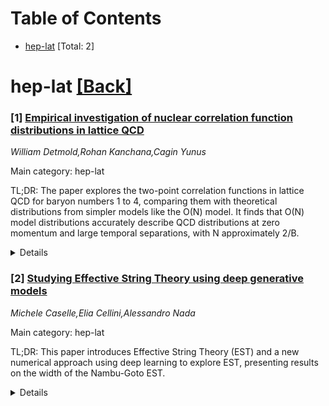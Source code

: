 <div id=toc></div>

# Table of Contents

- [hep-lat](#hep-lat) [Total: 2]


<div id='hep-lat'></div>

# hep-lat [[Back]](#toc)

### [1] [Empirical investigation of nuclear correlation function distributions in lattice QCD](https://arxiv.org/abs/2508.20378)
*William Detmold,Rohan Kanchana,Cagin Yunus*

Main category: hep-lat

TL;DR: The paper explores the two-point correlation functions in lattice QCD for baryon numbers 1 to 4, comparing them with theoretical distributions from simpler models like the O(N) model. It finds that O(N) model distributions accurately describe QCD distributions at zero momentum and large temporal separations, with N approximately 2/B.


<details>
  <summary>Details</summary>
Motivation: The motivation is to understand the behavior of two-point correlation functions in QCD, a more complex theory, by drawing parallels with known results from simpler theories such as scalar field theory and the O(N) model, where asymptotic expressions for correlation function distributions have been established.

Method: The method involves using importance-sampling Monte-Carlo techniques to generate empirical distributions of two-point correlation functions for various baryon numbers on a lattice. These empirical QCD distributions are then compared against the theoretical distributions from the O(N) model using statistical tests.

Result: The result is that the O(N) model distributions match well with the empirical QCD distributions over a broad range of temporal separations, particularly when the baryon number B is considered, with N being roughly 2/B. This agreement holds true for zero-momentum conditions and large temporal separations.

Conclusion: The conclusion is that the O(N) model, with N approximately 2/B, provides a good approximation for the two-point correlation functions in QCD, which can be used to predict the behavior of these functions at large temporal separations.

Abstract: Two-point correlation functions of systems with baryon number $B \in
\{1,2,3,4\}$ are investigated using lattice Quantum Chromodynamics (QCD). In
particular, the empirical distributions of importance-sampling Monte-Carlo
samples of these correlation functions are examined as a function of the
spacetime separation between the two points and the baryon number. While the
exact forms of these distributions are not known for QCD, recent work has
determined asymptotic expressions for analogous correlation function
distributions in simpler theories such as scalar field theory and the
disordered phase of the $O(N)$ model. The theoretical O(N) model distributions
are found to provide an accurate description of the empirical QCD distributions
at zero momentum over a wide range of temporal separations for each baryon
number when assessed with a range of different statistical tests. In
particular, the behaviour of the baryon number $B$ QCD correlation function at
large temporal separation is well-reproduced by the $O(N \sim 2/B)$ model
distribution.

</details>


### [2] [Studying Effective String Theory using deep generative models](https://arxiv.org/abs/2508.20610)
*Michele Caselle,Elia Cellini,Alessandro Nada*

Main category: hep-lat

TL;DR: This paper introduces Effective String Theory (EST) and a new numerical approach using deep learning to explore EST, presenting results on the width of the Nambu-Goto EST.


<details>
  <summary>Details</summary>
Motivation: The motivation is to address the complexity of certain problems in EST, such as determining the flux tube width, which cannot be solved analytically, by introducing a novel numerical method based on deep learning.

Method: The authors use a numerical approach that employs deep learning techniques, specifically generative algorithms, to explore Effective String Theory and calculate the width of the confining flux tube described by the Nambu-Goto action.

Result: The result is the determination of the width of the Nambu-Goto EST flux tube through the application of the proposed deep learning-based numerical method.

Conclusion: The conclusion is that deep learning can be a viable tool for numerically exploring Effective String Theory, allowing for the calculation of properties like the flux tube width, which are otherwise difficult to determine analytically.

Abstract: Effective String Theory (EST) offers a robust non-perturbative framework for
describing confinement in Yang-Mills theory by treating the confining flux tube
between a static quark-antiquark pair as a thin, vibrating string. While EST
calculations are typically carried out using zeta-function regularization,
certain problems-such as determining the flux tube width-are too complex to
solve analytically. However, recent studies have demonstrated that EST can be
explored numerically by employing deep learning techniques based on generative
algorithms. In this work, we provide a brief introduction to EST and this novel
numerical approach. Finally, we present results for the width of the
Nambu-Got\"o EST.

</details>

